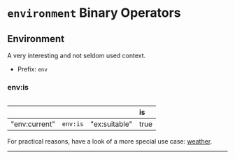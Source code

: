 # `environment` Binary Operators

## Environment

A very interesting and not seldom used context.

- Prefix: `env`

### env:is

```text

```

|   |   |   | is|
|---|---|---|:---|
| "env:current"   | `env:is` | "ex:suitable"           | true  |


For practical reasons, have a look of a more special use case: [weather](./weather.md).

---

